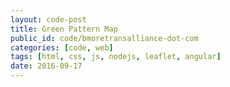 ```yaml
---
layout: code-post
title: Green Pattern Map
public_id: code/bmoretransalliance-dot-com
categories: [code, web]
tags: [html, css, js, nodejs, leaflet, angular]
date: 2016-09-17
---
```

